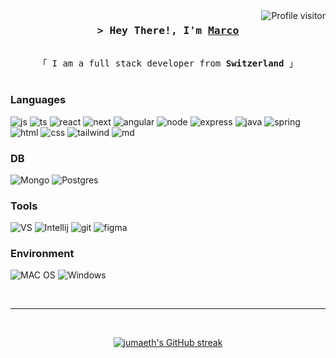<a href="https://komarev.com/ghpvc/?username=jumaeth">
  <img align="right" src="https://komarev.com/ghpvc/?username=jumaeth&label=Visitors&color=0e75b6&style=flat" alt="Profile visitor" />
</a>

<!-- Intro  -->
<h3 align="center">
        <samp>&gt; Hey There!, I'm
                <b><a target="_blank" href="https://mju.software">Marco</a></b>
        </samp>
</h3>


<p align="center"> 
  <samp>
    <br>
    「 I am a full stack developer from <b>Switzerland</b> 」
    <br>
    <br>
  </samp>
</p>

### Languages

![js](https://img.shields.io/badge/Javascript-F0DB4F?style=for-the-badge&labelColor=black&logo=javascript&logoColor=F0DB4F)
![ts](https://img.shields.io/badge/Typescript-007acc?style=for-the-badge&labelColor=black&logo=typescript&logoColor=007acc)
![react](https://img.shields.io/badge/-React-61DBFB?style=for-the-badge&labelColor=black&logo=react&logoColor=61DBFB)
![next](https://img.shields.io/badge/next.js-000000?style=for-the-badge&logo=nextdotjs&logoColor=white)
![angular](https://img.shields.io/badge/Angular-DD0031?style=for-the-badge&logo=angular&logoColor=white)
![node](https://img.shields.io/badge/Node.js-3C873A?style=for-the-badge&labelColor=black&logo=node.js&logoColor=3C873A)
![express](https://img.shields.io/badge/Express.js-000000?style=for-the-badge&logo=express&logoColor=white)
![java](https://img.shields.io/badge/java-F44336?style=for-the-badge&logo=oracle&logoColor=white)
![spring](https://img.shields.io/badge/Spring-6DB33F?style=for-the-badge&logo=spring&logoColor=white)
![html](https://img.shields.io/badge/HTML5-E34F26?style=for-the-badge&logo=html5&logoColor=white)
![css](https://img.shields.io/badge/CSS3-1572B6?style=for-the-badge&logo=css3&logoColor=white)
![tailwind](https://img.shields.io/badge/Tailwind_CSS-092749?style=for-the-badge&logo=tailwindcss&logoColor=06B6D4&labelColor=000000)
![md](https://img.shields.io/badge/Markdown-000000?style=for-the-badge&logo=markdown&logoColor=white)

### DB

![Mongo](https://img.shields.io/badge/MongoDB-4EA94B?style=for-the-badge&logo=mongodb&logoColor=white)
![Postgres](https://img.shields.io/badge/PostgreSQL-0064a5?style=for-the-badge&logo=postgresql&logoColor=white)

### Tools

![VS](https://img.shields.io/badge/Visual_Studio-0078d7?style=for-the-badge&logo=visual%20studio&logoColor=white)
![Intellij](https://img.shields.io/badge/IntelliJ-000000?style=for-the-badge&logo=intellijidea)
![git](https://img.shields.io/badge/Git-F05032?style=for-the-badge&logo=git&logoColor=white)
![figma](https://img.shields.io/badge/Figma-5551FF?style=for-the-badge&logo=figma&logoColor=white)

### Environment

![MAC OS](https://img.shields.io/badge/MAC_OS-000000?style=for-the-badge&logo=apple)
![Windows](https://img.shields.io/badge/WINDOWS-03c1f4?style=for-the-badge&logo=windows)

<br/>
<hr/>
<br/>

<p align="center">
  <a href="https://github.com/jumaeth">
    <img src="https://github-readme-streak-stats.herokuapp.com?user=jumaeth&theme=blueberry-duo&hide_border=true" alt="jumaeth's GitHub streak"/>
  </a>
</p>
